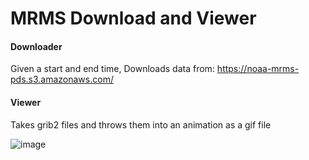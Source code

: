 # MRMS Download and Viewer
#### Downloader
Given a start and end time, Downloads data from: https://noaa-mrms-pds.s3.amazonaws.com/

#### Viewer
Takes grib2 files and throws them into an animation as a gif file

![image](https://github.com/user-attachments/assets/1035f3fe-bd84-45e8-bbd8-434f54b09766)



